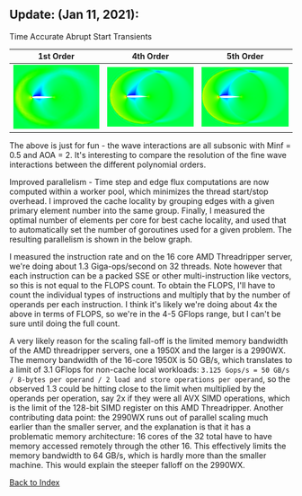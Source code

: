 ## Update: (Jan 11, 2021):

Time Accurate Abrupt Start Transients

|                    1st Order                    |                  4th Order                   |                    5th Order                    | 
|:-----------------------------------------------:|:--------------------------------------------:|:-----------------------------------------------:|
| ![](../images/naca-transient-time-accurate-O1.PNG) | ![](../images/naca-transient-time-accurate.PNG) | ![](../images/naca-transient-time-accurate-O5.PNG) |

The above is just for fun - the wave interactions are all subsonic with Minf = 0.5 and AOA = 2. It's interesting to compare
the resolution of the fine wave interactions between the different polynomial orders.

Improved parallelism - Time step and edge flux computations are now computed within a worker pool, which minimizes the
thread start/stop overhead. I improved the cache locality by grouping edges with a given primary element number into the same
group. Finally, I measured the optimal number of elements per core for best cache locality, and used that to automatically
set the number of goroutines used for a given problem. The resulting parallelism is shown in the below graph.

I measured the instruction rate and on the 16 core AMD Threadripper server, we're doing about 1.3 Giga-ops/second on 32
threads. Note however that each instruction can be a packed SSE or other multi-instruction like vectors, so this is not equal
to the FLOPS count. To obtain the FLOPS, I'll have to count the individual types of instructions and multiply that by the
number of operands per each instruction. I think it's likely we're doing about 4x the above in terms of FLOPS, so we're in
the 4-5 GFlops range, but I can't be sure until doing the full count.

A very likely reason for the scaling fall-off is the limited memory bandwidth of the AMD threadripper servers, one a 1950X
and the larger is a 2990WX. The memory bandwidth of the 16-core 1950X is 50 GB/s, which translates to a limit of 3.1 GFlops
for non-cache local workloads: `3.125 Gops/s = 50 GB/s / 8-bytes per operand / 2 load and store operations per operand`, so
the observed 1.3 could be hitting close to the limit when multiplied by the operands per operation, say 2x if they were all
AVX SIMD operations, which is the limit of the 128-bit SIMD register on this AMD Threadripper. Another contributing data
point: the 2990WX runs out of parallel scaling much earlier than the smaller server, and the explanation is that it has a
problematic memory architecture: 16 cores of the 32 total have to have memory accessed remotely through the other 16. This
effectively limits the memory bandwidth to 64 GB/s, which is hardly more than the smaller machine. This would explain the
steeper falloff on the 2990WX.

[Back to Index](../CHANGELOG.md)
